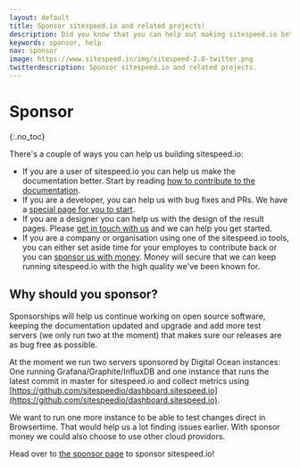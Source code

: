 ```yaml
---
layout: default
title: Sponsor sitespeed.io and related projects!
description: Did you know that you can help out making sitespeed.io better?
keywords: sponsor, help
nav: sponsor
image: https://www.sitespeed.io/img/sitespeed-2.0-twitter.png
twitterdescription: Sponsor sitespeed.io and related projects.
---
```

# Sponsor
{:.no_toc}

There's a couple of ways you can help us building sitespeed.io:

* If you are a user of sitespeed.io you can help us make the documentation better. Start by reading [how to contribute to the documentation](/documentation/sitespeed.io/developers/#contributing-to-the-documentation).
* If you are a developer, you can help us with bug fixes and PRs. We have a [special page for you to start](/documentation/sitespeed.io/developers/).
* If you are a designer you can help us with the design of the result pages. Please [get in touch with us](https://github.com/sitespeedio/sitespeed.io/issues/new) and we can help you get started.
* If you are a company or organisation using one of the sitespeed.io tools, you can either set aside time for your employes to contribute back or you can [sponsor us with money](https://github.com/users/soulgalore/sponsorship). Money will secure that we can keep running sitespeed.io with the high quality we've been known for.

## Why should you sponsor?
Sponsorships will help us continue working on open source software, keeping the documentation updated and upgrade and add more test servers (we only run two at the moment) that makes sure our releases are as bug free as possible.

At the moment we run two servers sponsored by Digital Ocean instances: One running Grafana/Graphite/InfluxDB and one instance that runs the latest commit in master for sitespeed.io and collect metrics using [https://github.com/sitespeedio/dashboard.sitespeed.io](https://github.com/sitespeedio/dashboard.sitespeed.io). 

We want to run one more instance to be able to test changes direct in Browsertime. That would help us a lot finding issues earlier. With sponsor money we could also choose to use other cloud providors.

Head over to [the sponsor page](https://github.com/users/soulgalore/sponsorship) to sponsor sitespeed.io!